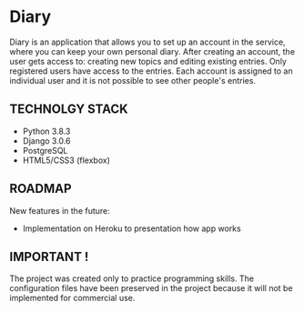 # Diary
Diary is an application that allows you to set up an account in the service, where you can keep your own personal diary. After creating an account, the user gets access to: creating new topics and editing existing entries. Only registered users have 
access to the entries. Each account is assigned to an individual user and it is not possible to see other people's entries.

## TECHNOLGY STACK
- Python 3.8.3
- Django 3.0.6
- PostgreSQL
- HTML5/CSS3 (flexbox)

## ROADMAP
New features in the future:
- Implementation on Heroku to presentation how app works

## IMPORTANT !
The project was created only to practice programming skills. The configuration files have been preserved in the project because it will not be implemented for commercial use.
